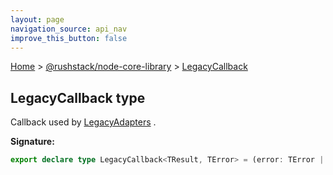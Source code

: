 ```yaml
---
layout: page
navigation_source: api_nav
improve_this_button: false
---
```



[Home](./index.md) &gt; [@rushstack/node-core-library](./node-core-library.md) &gt; [LegacyCallback](./node-core-library.legacycallback.md)

## LegacyCallback type

Callback used by [LegacyAdapters](./node-core-library.legacyadapters.md) .

<b>Signature:</b>

```typescript
export declare type LegacyCallback<TResult, TError> = (error: TError | null | undefined, result: TResult) => void;
```
